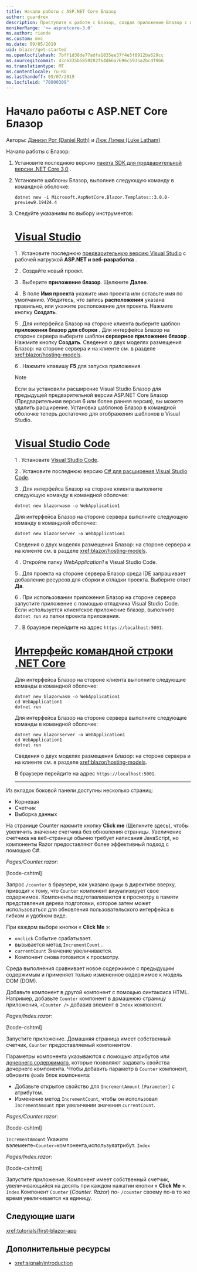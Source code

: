```yaml
---
title: Начало работы с ASP.NET Core Блазор
author: guardrex
description: Приступите к работе с Блазор, создав приложение Блазор с любыми инструментами по своему усмотрению.
monikerRange: '>= aspnetcore-3.0'
ms.author: riande
ms.custom: mvc
ms.date: 09/05/2019
uid: blazor/get-started
ms.openlocfilehash: 7bff1d38de77adfa1835ee37f4e5f8912ba629cc
ms.sourcegitcommit: 43c6335b5859282f64d66a7696c5935a2bcdf966
ms.translationtype: MT
ms.contentlocale: ru-RU
ms.lasthandoff: 09/07/2019
ms.locfileid: "70800309"
---
```

# <a name="get-started-with-aspnet-core-blazor"></a>Начало работы с ASP.NET Core Блазор

Авторы: [Дэниэл Рот (Daniel Roth)](https://github.com/danroth27) и [Люк Лэтем (Luke Latham)](https://github.com/guardrex)

Начало работы с Блазор:

1. Установите последнюю версию [пакета SDK для предварительной версии .NET Core 3,0](https://dotnet.microsoft.com/download/dotnet-core/3.0) .

1. Установите шаблоны Блазор, выполнив следующую команду в командной оболочке:

   ```console
   dotnet new -i Microsoft.AspNetCore.Blazor.Templates::3.0.0-preview9.19424.4
   ```

1. Следуйте указаниям по выбору инструментов:

   # <a name="visual-studiotabvisual-studio"></a>[Visual Studio](#tab/visual-studio)

   1 \. Установите последнюю [предварительную версию Visual Studio](https://visualstudio.com/vs/preview) с рабочей нагрузкой **ASP.NET и веб-разработка** .

   2 \. Создайте новый проект.

   3 \. Выберите **приложение блазор**. Щелкните **Далее**.

   4 \. В поле **Имя проекта** укажите имя проекта или оставьте имя по умолчанию. Убедитесь, что запись **расположения** указана правильно, или укажите расположение для проекта. Нажмите кнопку **Создать**.

   5 \. Для интерфейса Блазор на стороне клиента выберите шаблон **приложения блазор для сборки** . Для интерфейса Блазор на стороне сервера выберите шаблон **серверное приложение блазор** . Нажмите кнопку **Создать**. Сведения о двух моделях размещения Блазор: на стороне сервера и на клиенте см. в разделе <xref:blazor/hosting-models>.

   6 \. Нажмите клавишу **F5** для запуска приложения.

   > [!NOTE]
   > Если вы установили расширение Visual Studio Блазор для предыдущей предварительной версии ASP.NET Core Блазор (Предварительная версия 6 или более ранняя версия), вы можете удалить расширение. Установка шаблонов Блазор в командной оболочке теперь достаточно для отображения шаблонов в Visual Studio.

   # <a name="visual-studio-codetabvisual-studio-code"></a>[Visual Studio Code](#tab/visual-studio-code)

   1 \. Установите [Visual Studio Code](https://code.visualstudio.com/).

   2 \. Установите последнюю версию [ C# для расширения Visual Studio Code](https://marketplace.visualstudio.com/items?itemName=ms-vscode.csharp).

   3 \. Для интерфейса Блазор на стороне клиента выполните следующую команду в командной оболочке:

      ```console
      dotnet new blazorwasm -o WebApplication1
      ```

      Для интерфейса Блазор на стороне сервера выполните следующую команду в командной оболочке:

      ```console
      dotnet new blazorserver -o WebApplication1
      ```

      Сведения о двух моделях размещения Блазор: на стороне сервера и на клиенте см. в разделе <xref:blazor/hosting-models>.

   4 \. Откройте папку *WebApplication1* в Visual Studio Code.

   5 \. Для проекта на стороне сервера Блазор среда IDE запрашивает добавление ресурсов для сборки и отладки проекта. Выберите ответ **Да**.

   6 \. При использовании приложения Блазор на стороне сервера запустите приложение с помощью отладчика Visual Studio Code. Если используется клиентское приложение блазор, выполните `dotnet run` из папки проекта приложения.

   7 \. В браузере перейдите на адрес `https://localhost:5001`.

   <!--

   # [Visual Studio for Mac](#tab/visual-studio-mac)

   1\. Install [Visual Studio for Mac](https://visualstudio.microsoft.com/vs/mac/). Switch the [Update channel to Preview](/visualstudio/mac/install-preview).

   2\. Select **File** > **New Solution** or **New Project**.

   3\. In the sidebar, select **.NET Core** > **App**.

   4\. For a Blazor server-side experience, select the **Blazor Server App** template. For a Blazor client-side experience, select the **Blazor WebAssembly App** template. Select **Next**. For information on the two Blazor hosting models, server-side and client-side, see <xref:blazor/hosting-models>.

   5\. The **Target Framework** defaults to **.NET Core 3.0**. Select **Next**.

   6\. In the **Project Name** field, enter `WebApplication1`. Select **Create**.

   7\. Select **Run** > **Run Without Debugging** to run the app *without the debugger*. Running with the debugger isn't supported at this time.

   -->

   # <a name="net-core-clitabnetcore-cli"></a>[Интерфейс командной строки .NET Core](#tab/netcore-cli/)

   Для интерфейса Блазор на стороне клиента выполните следующие команды в командной оболочке:

   ```console
   dotnet new blazorwasm -o WebApplication1
   cd WebApplication1
   dotnet run
   ```

   Для интерфейса Блазор на стороне сервера выполните следующие команды в командной оболочке:

   ```console
   dotnet new blazorserver -o WebApplication1
   cd WebApplication1
   dotnet run
   ```

   Сведения о двух моделях размещения Блазор: на стороне сервера и на клиенте см. в разделе <xref:blazor/hosting-models>.

   В браузере перейдите на адрес `https://localhost:5001`.

   ---

Из вкладок боковой панели доступны несколько страниц:

* Корневая
* Счетчик
* Выборка данных

На странице Counter нажмите кнопку **Click me** (Щелкните здесь), чтобы увеличить значение счетчика без обновления страницы. Увеличение счетчика на веб-странице обычно требует написания JavaScript, но компоненты Razor предоставляют более эффективный подход с помощью C#.

*Pages/Counter.razor*:

[!code-cshtml[](get-started/samples_snapshot/3.x/Counter1.razor?highlight=7,12-15)]

Запрос `/counter` в браузере, как указано `@page` в директиве вверху, приводит к тому, что `Counter` компонент визуализирует свое содержимое. Компоненты подготавливаются к просмотру в памяти представления дерева подготовки, которое затем может использоваться для обновления пользовательского интерфейса в гибком и удобном виде.

При каждом выборе кнопки « **Click Me** »:

* `onclick` Событие срабатывает.
* вызывается метод `IncrementCount` .
* `currentCount` Значение увеличивается.
* Компонент снова готовится к просмотру.

Среда выполнения сравнивает новое содержимое с предыдущим содержимым и применяет только измененное содержимое к модель DOM (DOM).

Добавьте компонент в другой компонент с помощью синтаксиса HTML. Например, добавьте `Counter` компонент в домашнюю страницу приложения, `<Counter />` добавив элемент в `Index` компонент.

*Pages/Index.razor*:

[!code-cshtml[](get-started/samples_snapshot/3.x/Index1.razor?highlight=7)]

Запустите приложение. Домашняя страница имеет собственный счетчик, `Counter` предоставляемый компонентом.

Параметры компонента указываются с помощью атрибутов или [дочернего содержимого](xref:blazor/components#child-content), которые позволяют задавать свойства дочернего компонента. Чтобы добавить параметр в `Counter` компонент, обновите `@code` блок компонента:

* Добавьте открытое свойство для `IncrementAmount` `[Parameter]` с атрибутом.
* Изменение метод `IncrementCount`, чтобы он использовал `IncrementAmount` при увеличении значения `currentCount`.

*Pages/Counter.razor*:

[!code-cshtml[](get-started/samples_snapshot/3.x/Counter2.razor?highlight=12-13,17)]

`IncrementAmount` Укажите вэлементе`<Counter>`компонента,используяатрибут. `Index`

*Pages/Index.razor*:

[!code-cshtml[](get-started/samples_snapshot/3.x/Index2.razor?highlight=7)]

Запустите приложение. Компонент имеет собственный счетчик, увеличивающийся на десять при каждом нажатии кнопки « **Click Me** ». `Index` Компонент `Counter` (*Counter. Razor*) по- `/counter` своему по-в то же время увеличивается на единицу.

## <a name="next-steps"></a>Следующие шаги

<xref:tutorials/first-blazor-app>

## <a name="additional-resources"></a>Дополнительные ресурсы

* <xref:signalr/introduction>
